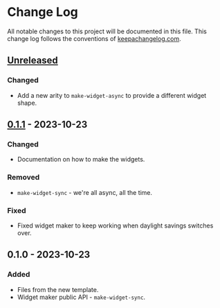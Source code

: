 # Change Log
All notable changes to this project will be documented in this file. This change log follows the conventions of [keepachangelog.com](http://keepachangelog.com/).

## [Unreleased]
### Changed
- Add a new arity to `make-widget-async` to provide a different widget shape.

## [0.1.1] - 2023-10-23
### Changed
- Documentation on how to make the widgets.

### Removed
- `make-widget-sync` - we're all async, all the time.

### Fixed
- Fixed widget maker to keep working when daylight savings switches over.

## 0.1.0 - 2023-10-23
### Added
- Files from the new template.
- Widget maker public API - `make-widget-sync`.

[Unreleased]: https://sourcehost.site/your-name/ml-from-scratch/compare/0.1.1...HEAD
[0.1.1]: https://sourcehost.site/your-name/ml-from-scratch/compare/0.1.0...0.1.1
